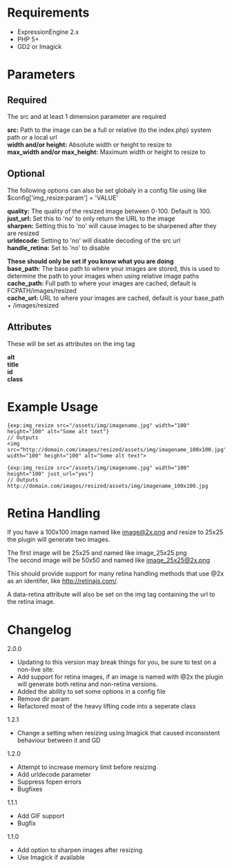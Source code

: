 Requirements
============
- ExpressionEngine 2.x
- PHP 5+
- GD2 or Imagick

Parameters
==========

Required
--------
The src and at least 1 dimension parameter are required

**src:** Path to the image can be a full or relative (to the index.php) system path or a local url  
**width and/or height:** Absolute width or height to resize to  
**max_width and/or max_height:** Maximum width or height to resize to  

Optional
---------
The following options can also be set globaly in a config file using like $config['img_resize:param'] = 'VALUE'

**quality:** The quality of the resized image between 0-100. Default is 100.  
**just_url:** Set this to 'no' to only return the URL to the image  
**sharpen:** Setting this to 'no' will cause images to be sharpened after they are resized  
**urldecode:** Setting to 'no' will disable decoding of the src url  
**handle_retina:** Set to 'no' to disable  

**These should only be set if you know what you are doing**  
**base_path:** The base path to where your images are stored, this is used to determine the path to your images when using relative image paths  
**cache_path:** Full path to where your images are cached, default is FCPATH/images/resized  
**cache_url:** URL to where your images are cached, default is your base\_path + /images/resized  

Attributes
----------
These will be set as attributes on the img tag

**alt**  
**title**  
**id**  
**class**  


Example Usage
=============

	{exp:img_resize src="/assets/img/imagename.jpg" width="100" height="100" alt="Some alt text"}
	// Outputs
	<img src="http://domain.com/images/resized/assets/img/imagename_100x100.jpg" width="100" height="100" alt="Some alt text">

	{exp:img_resize src="/assets/img/imagename.jpg" width="100" height="100" just_url="yes"}
	// Outputs
	http://domain.com/images/resized/assets/img/imagename_100x100.jpg

Retina Handling
===============
If you have a 100x100 image named like image@2x.png and resize to 25x25 the plugin will generate two images.

The first image will be 25x25 and named like image_25x25.png  
The second image will be 50x50 and named like image_25x25@2x.png

This should provide support for many retina handling methods that use @2x as an identifer, like http://retinajs.com/.

A data-retina attribute will also be set on the img tag containing the url to the retina image.

Changelog
=========
2.0.0
+ Updating to this version may break things for you, be sure to test on a non-live site.
+ Add support for retina images, if an image is named with @2x the plugin will generate both retina and non-retina versions.
+ Added the ability to set some options in a config file
+ Remove dir param
+ Refactored most of the heavy lifting code into a seperate class

1.2.1
+ Change a setting when resizing using Imagick that caused inconsistent behaviour between it and GD

1.2.0
+ Attempt to increase memory limit before resizing
+ Add urldecode parameter
+ Suppress fopen errors
+ Bugfixes

1.1.1
+ Add GIF support
+ Bugfix

1.1.0
+ Add option to sharpen images after resizing
+ Use Imagick if available